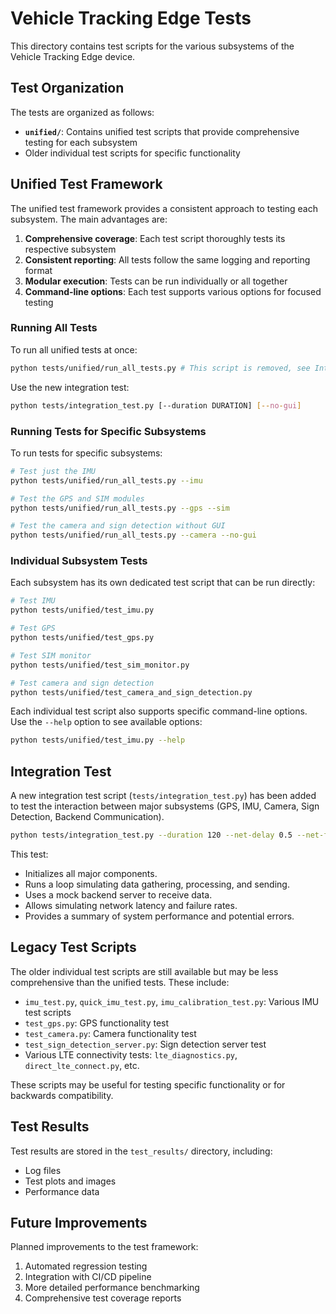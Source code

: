 # Vehicle Tracking Edge Tests

This directory contains test scripts for the various subsystems of the Vehicle Tracking Edge device.

## Test Organization

The tests are organized as follows:

- **`unified/`**: Contains unified test scripts that provide comprehensive testing for each subsystem
- Older individual test scripts for specific functionality

## Unified Test Framework

The unified test framework provides a consistent approach to testing each subsystem. The main advantages are:

1. **Comprehensive coverage**: Each test script thoroughly tests its respective subsystem
2. **Consistent reporting**: All tests follow the same logging and reporting format
3. **Modular execution**: Tests can be run individually or all together
4. **Command-line options**: Each test supports various options for focused testing

### Running All Tests

To run all unified tests at once:

```bash
python tests/unified/run_all_tests.py # This script is removed, see Integration Test below
```

Use the new integration test:

```bash
python tests/integration_test.py [--duration DURATION] [--no-gui]
```

### Running Tests for Specific Subsystems

To run tests for specific subsystems:

```bash
# Test just the IMU
python tests/unified/run_all_tests.py --imu

# Test the GPS and SIM modules
python tests/unified/run_all_tests.py --gps --sim

# Test the camera and sign detection without GUI
python tests/unified/run_all_tests.py --camera --no-gui
```

### Individual Subsystem Tests

Each subsystem has its own dedicated test script that can be run directly:

```bash
# Test IMU
python tests/unified/test_imu.py

# Test GPS
python tests/unified/test_gps.py

# Test SIM monitor
python tests/unified/test_sim_monitor.py

# Test camera and sign detection
python tests/unified/test_camera_and_sign_detection.py
```

Each individual test script also supports specific command-line options. Use the `--help` option to see available options:

```bash
python tests/unified/test_imu.py --help
```

## Integration Test

A new integration test script (`tests/integration_test.py`) has been added to test the interaction between major subsystems (GPS, IMU, Camera, Sign Detection, Backend Communication).

```bash
python tests/integration_test.py --duration 120 --net-delay 0.5 --net-fail 0.1
```

This test:
- Initializes all major components.
- Runs a loop simulating data gathering, processing, and sending.
- Uses a mock backend server to receive data.
- Allows simulating network latency and failure rates.
- Provides a summary of system performance and potential errors.

## Legacy Test Scripts

The older individual test scripts are still available but may be less comprehensive than the unified tests. These include:

- `imu_test.py`, `quick_imu_test.py`, `imu_calibration_test.py`: Various IMU test scripts
- `test_gps.py`: GPS functionality test
- `test_camera.py`: Camera functionality test
- `test_sign_detection_server.py`: Sign detection server test
- Various LTE connectivity tests: `lte_diagnostics.py`, `direct_lte_connect.py`, etc.

These scripts may be useful for testing specific functionality or for backwards compatibility.

## Test Results

Test results are stored in the `test_results/` directory, including:
- Log files
- Test plots and images
- Performance data

## Future Improvements

Planned improvements to the test framework:
1. Automated regression testing
2. Integration with CI/CD pipeline
3. More detailed performance benchmarking
4. Comprehensive test coverage reports 